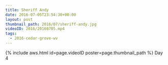 ```yaml
---
title: Sheriff Andy
date: 2016-07-05T23:54:30+00:00
layout: post
thumbnail_path: 2016/07/sheriff-andy.jpg
videoID: 2016/20160705.mp4
tags:
  - 2016-cedar-grove-wv
---
```

{% include aws.html id=page.videoID poster=page.thumbnail_path %}
Day 4